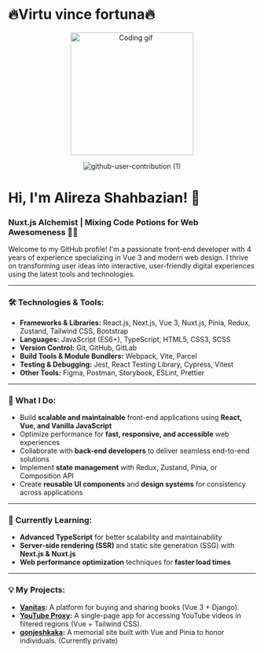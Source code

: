 # 🔥Virtu vince fortuna🔥

<p align="center" border-radius: 12px;>
  <img src="https://user-images.githubusercontent.com/85369490/154224043-b72031a3-55e4-44fd-8250-9b8456f02e3d.gif" alt="Coding gif" width="250">   
</p>

<div align=center>
    
 ![github-user-contribution (1)](https://user-images.githubusercontent.com/97861491/171216843-3ace5e2b-1297-4cc9-9314-6173b3bd2d39.svg)
    
</div>

# Hi, I'm Alireza Shahbazian! 👋

### Nuxt.js Alchemist | Mixing Code Potions for Web Awesomeness 🔮✨

Welcome to my GitHub profile! I'm a passionate front-end developer with 4 years of experience specializing in Vue 3 and modern web design. I thrive on transforming user ideas into interactive, user-friendly digital experiences using the latest tools and technologies.

---

### 🛠️ Technologies & Tools:

- **Frameworks & Libraries:** React.js, Next.js, Vue 3, Nuxt.js, Pinia, Redux, Zustand, Tailwind CSS, Bootstrap  
- **Languages:** JavaScript (ES6+), TypeScript, HTML5, CSS3, SCSS  
- **Version Control:** Git, GitHub, GitLab  
- **Build Tools & Module Bundlers:** Webpack, Vite, Parcel  
- **Testing & Debugging:** Jest, React Testing Library, Cypress, Vitest  
- **Other Tools:** Figma, Postman, Storybook, ESLint, Prettier  

---

### 🌟 What I Do:

- Build **scalable and maintainable** front-end applications using **React, Vue, and Vanilla JavaScript**  
- Optimize performance for **fast, responsive, and accessible** web experiences  
- Collaborate with **back-end developers** to deliver seamless end-to-end solutions  
- Implement **state management** with Redux, Zustand, Pinia, or Composition API  
- Create **reusable UI components** and **design systems** for consistency across applications  

---

### 🌱 Currently Learning:

- **Advanced TypeScript** for better scalability and maintainability  
- **Server-side rendering (SSR)** and static site generation (SSG) with **Next.js & Nuxt.js**  
- **Web performance optimization** techniques for **faster load times**  

---
### 💡 My Projects:

- **[Vanitas]([https://github.com/Alireza-shahbaziyan/gonjeshkaka](https://github.com/Alireza-shahbaziyan/vanitas)):** A platform for buying and sharing books (Vue 3 + Django).
- **[YouTube Proxy](https://github.com/Alireza-shahbaziyan/YouTube-Proxy-Viewer):** A single-page app for accessing YouTube videos in filtered regions (Vue + Tailwind CSS).
- **[gonjeshkaka](#):** A memorial site built with Vue and Pinia to honor individuals. (Currently private)
